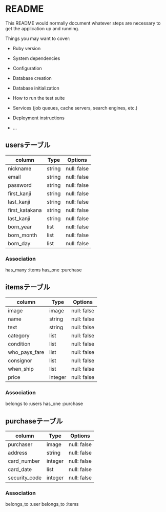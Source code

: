 # README

This README would normally document whatever steps are necessary to get the
application up and running.

Things you may want to cover:

* Ruby version

* System dependencies

* Configuration

* Database creation

* Database initialization

* How to run the test suite

* Services (job queues, cache servers, search engines, etc.)

* Deployment instructions

* ...


## usersテーブル

|column        |Type   |Options    |
|--------------|-------|-----------|
|nickname      |string |null: false|
|email         |string |null: false|
|password      |string |null: false|
|first_kanji   |string |null: false|
|last_kanji    |string |null: false|
|first_katakana|string |null: false|
|last_kanji    |string |null: false|
|born_year     |list   |null: false|
|born_month    |list   |null: false|
|born_day      |list   |null: false|

### Association
has_many :items
has_one  :purchase


## itemsテーブル

|column        |Type   |Options    |
|--------------|-------|-----------|
|image         |image  |null: false|
|name          |string |null: false|
|text          |string |null: false|
|category      |list   |null: false|
|condition     |list   |null: false|
|who_pays_fare |list   |null: false|
|consignor     |list   |null: false|
|when_ship     |list   |null: false|
|price         |integer|null: false|

### Association
belongs to :users
has_one    :purchase


## purchaseテーブル

|column        |Type   |Options    |
|--------------|-------|-----------|
|purchaser     |image  |null: false|
|address       |string |null: false|
|card_number   |integer|null: false|
|card_date     |list   |null: false|
|security_code |integer|null: false|

### Association
belongs_to :user
belongs_to :items